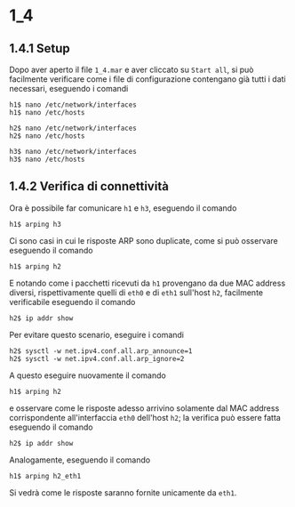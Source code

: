 
# 1_4

## 1.4.1 Setup

Dopo aver aperto il file `1_4.mar` e aver cliccato su `Start all`, si può facilmente verificare come i file di configurazione contengano già tutti i dati necessari, eseguendo i comandi
```
h1$ nano /etc/network/interfaces
h1$ nano /etc/hosts

h2$ nano /etc/network/interfaces
h2$ nano /etc/hosts

h3$ nano /etc/network/interfaces
h3$ nano /etc/hosts
```

## 1.4.2 Verifica di connettività

Ora è possibile far comunicare `h1` e `h3`, eseguendo il comando
```
h1$ arping h3
```

Ci sono casi in cui le risposte ARP sono duplicate, come si può osservare eseguendo il comando
```
h1$ arping h2
```
E notando come i pacchetti ricevuti da `h1` provengano da due MAC address diversi, rispettivamente quelli di `eth0` e di `eth1` sull'host `h2`, facilmente verificabile eseguendo il comando
```
h2$ ip addr show
```

Per evitare questo scenario, eseguire i comandi
```
h2$ sysctl -w net.ipv4.conf.all.arp_announce=1
h2$ sysctl -w net.ipv4.conf.all.arp_ignore=2
```
A questo eseguire nuovamente il comando
```
h1$ arping h2
```
e osservare come le risposte adesso arrivino solamente dal MAC address corrispondente all'interfaccia `eth0` dell'host `h2`; la verifica può essere fatta eseguendo il comando
```
h2$ ip addr show
```
Analogamente, eseguendo il comando
```
h1$ arping h2_eth1
```
Si vedrà come le risposte saranno fornite unicamente da `eth1`. 